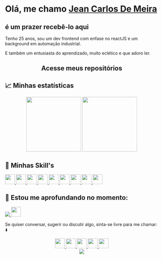 # Olá, me chamo [Jean Carlos De Meira](https://www.linkedin.com/in/jeanmeira/)

## é um prazer recebê-lo aqui

Tenho 25 anos, sou um dev frontend com enfase no reactJS e um background em automação industrial. 

E também um entusiasta do aprendizado, muito eclético e que adoro ler.

<div align='center'>
  <h2>
    <a
    target="_blank"
    style="text-decoration: none"
    href="https://github.com/JCDMeira?tab=stars"
    >Acesse meus repositórios</a>
  </h2>
</div>

## :chart_with_upwards_trend: Minhas estatísticas

 <div align='center'>
  <img height="180em" src="https://github-readme-stats.vercel.app/api?username=jcdmeira&show_icons=true&theme=blue-green&include_all_commits=true&count_private=true"/>
  <img height="180em" src="https://github-readme-stats.vercel.app/api/top-langs/?username=jcdmeira&layout=compact&langs_count=7&theme=blue-green"/>
</div>

## :bookmark_tabs: Minhas Skill's

<a href="https://developer.mozilla.org/pt-BR/docs/Web/HTML" target="_blank" rel="noreferrer">
<img src="./images/html-5.svg" width="32" height="32" />
</a>

<a href="https://developer.mozilla.org/pt-BR/docs/Web/CSS" target="_blank" rel="noreferrer">
<img src="./images/css3.svg" width="32" height="32" />
</a>

<a href="https://www.javascript.com" target="_blank" rel="noreferrer">
<img src="./images/javascript.svg" width="32" height="32" />
</a>

<a href="https://pt-br.reactjs.org" target="_blank" rel="noreferrer">
<img src="./images/react.svg" width="32" height="32" />
</a>

<a href="https://www.typescriptlang.org" target="_blank" rel="noreferrer">
<img src="./images/typescript.svg" width="32" height="32" />
</a>

<a href="https://git-scm.com" target="_blank" rel="noreferrer">
<img src="./images/git.svg" width="32" height="32" />
</a>

<a href="https://styled-components.com" target="_blank" rel="noreferrer">
<img src="./images/styled-components.png" width="32" height="32" />
</a>

<a href="https://www.figma.com" target="_blank" rel="noreferrer">
<img src="./images/figma.svg" width="32" height="32" />
</a>

<a href="https://code.visualstudio.com" target="_blank" rel="noreferrer">
<img src="./images/vs-code.svg" width="32" height="32" />
</a>

## :rocket: Estou me aprofundando no momento:

<a href="https://img.shields.io/badge/node.js-6DA55F?style=for-the-badge&logo=node.js&logoColor=white" target="_blank" rel="noreferrer">
<img src="https://img.shields.io/badge/node.js-6DA55F?style=for-the-badge&logo=node.js&logoColor=white"  />
</a>

<a href="https://pt-br.reactjs.org" target="_blank" rel="noreferrer">
<img src="./images/react.svg" width="32" height="32" />
</a>

<!-- [![image](https://shields.io/badge/-Personal_Page-Personal_Page)](https://jcdmeira.github.io)

<p align="center">
<img width="400px" alt="octocat" src="https://user-images.githubusercontent.com/65555624/88875729-2f119f00-d1f8-11ea-98b5-5d66a30bd6b5.png">
</p> -->

Se quiser conversar, sugerir ou discutir algo, sinta-se livre para me chamar: :arrow_down:

<div align='center'>

<a href="https://www.linkedin.com/in/jeanmeira/" target="_blank" rel="noreferrer">
<img src="./images/icons8-linkedin.svg" width="32" height="32" />
</a>
<a href="https://www.facebook.com/jean.meira.79" target="_blank" rel="noreferrer">
<img src="./images/facebook-novo.svg" width="32" height="32" />
</a>
<a href="https://www.instagram.com/jean.meira10/" target="_blank" rel="noreferrer">
<img src="./images/instagram.svg" width="32" height="32" />
</a>
<a href="mailto:jean.meira10@hotmail.com" target="_blank" rel="noreferrer">
<img src="./images/outlook-2019.svg" width="32" height="32" />
</a>
<a href="https://medium.com/@jean.meira10" target="_blank" rel="noreferrer">
<img src="./images/medium.svg" width="32" height="32" />
</a>

</div>

<div align='center'>
<a height="150em" href="http://www.github.com/JCDMeira"><img src="https://github-readme-streak-stats.herokuapp.com/?user=JCDMeira&stroke=2ea043&background=171717&ring=3382ed&fire=3382ed&currStreakNum=0bd967&currStreakLabel=3382ed&sideNums=0bd967&sideLabels=3382ed&dates=0bd967&hide_border=true" /></a>
</div>

